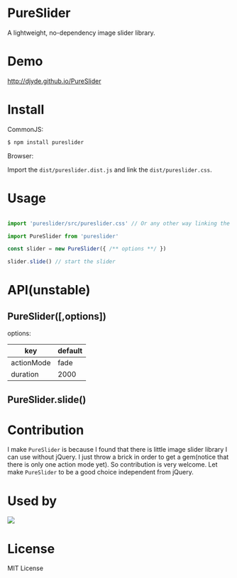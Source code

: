 # PureSlider

A lightweight, no-dependency image slider library.

# Demo

http://djyde.github.io/PureSlider

# Install

CommonJS:

```bash
$ npm install pureslider
```

Browser:

Import the `dist/pureslider.dist.js` and link the `dist/pureslider.css`. 

# Usage

```javascript

import 'pureslider/src/pureslider.css' // Or any other way linking the stylesheet

import PureSlider from 'pureslider'

const slider = new PureSlider({ /** options **/ })

slider.slide() // start the slider
```

# API(unstable)

## PureSlider([,options])

options:

| key        | default |
|------------|---------|
| actionMode | fade    |
| duration   | 2000    |

## PureSlider.slide()

# Contribution

I make `PureSlider` is because I found that there is little image slider library I can use without jQuery. I just throw a brick in order to get a gem(notice that there is only one action mode yet). So contribution is very welcome. Let make `PureSlider` to be a good choice independent from jQuery.

# Used by

[![](https://dn-kiwistatic.qbox.me/liubai/v1/images/header-logo.jpg?imageView/2/w/300)](http://liubaiapp.com)

# License

MIT License